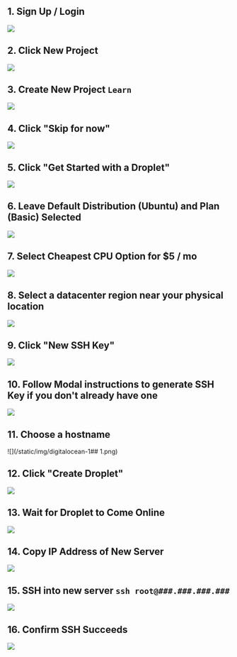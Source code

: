 ## 1. Sign Up / Login
![](/static/img/digitalocean-1.png)

## 2. Click New Project
![](/static/img/digitalocean-2.png)

## 3. Create New Project `Learn`
![](/static/img/digitalocean-3.png)

## 4. Click "Skip for now"
![](/static/img/digitalocean-4.png)

## 5. Click "Get Started with a Droplet"
![](/static/img/digitalocean-5.png)

## 6. Leave Default Distribution (Ubuntu) and Plan (Basic) Selected
![](/static/img/digitalocean-6.png)

## 7. Select Cheapest CPU Option for $5 / mo
![](/static/img/digitalocean-7.png)

## 8. Select a datacenter region near your physical location
![](/static/img/digitalocean-8.png)

## 9. Click "New SSH Key"
![](/static/img/digitalocean-9.png)

## 10. Follow Modal instructions to generate SSH Key if you don't already have one
![](/static/img/digitalocean-10.png)

## 11. Choose a hostname
![](/static/img/digitalocean-1## 1.png)

## 12. Click "Create Droplet"
![](/static/img/digitalocean-12.png)

## 13. Wait for Droplet to Come Online
![](/static/img/digitalocean-13.png)

## 14. Copy IP Address of New Server
![](/static/img/digitalocean-14.png)

## 15. SSH into new server `ssh root@###.###.###.###`
![](/static/img/digitalocean-15.png)

## 16. Confirm SSH Succeeds
![](/static/img/digitalocean-16.png)